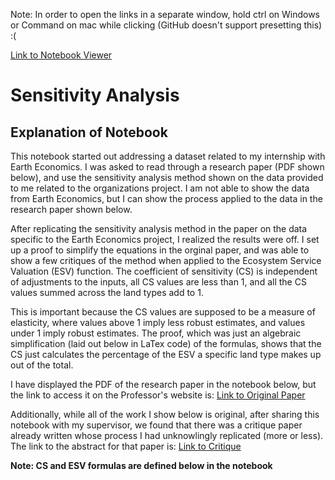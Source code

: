 Note: In order to open the links in a separate window, hold ctrl on Windows or Command on mac while clicking (GitHub doesn't support presetting this) :(

<a href = "http://nbviewer.jupyter.org/github/aboomer07/ESV_Proof/blob/master/ESV_Proof.ipynb?flush_cache=True" target="blank">Link to Notebook Viewer</a>

# Sensitivity Analysis

## Explanation of Notebook

This notebook started out addressing a dataset related to my internship with Earth Economics. I was asked to read through a research paper (PDF shown below), and use the sensitivity analysis method shown on the data provided to me related to the organizations project. I am not able to show the data from Earth Economics, but I can show the process applied to the data in the research paper shown below. 

After replicating the sensitivity analysis method in the paper on the data specific to the Earth Economics project, I realized the results were off. I set up a proof to simplify the equations in the orginal paper, and was able to show a few critiques of the method when applied to the Ecosystem Service Valuation (ESV) function. The coefficient of sensitivity (CS) is independent of adjustments to the inputs, all CS values are less than 1, and all the CS values summed across the land types add to 1.

This is important because the CS values are supposed to be a measure of elasticity, where values above 1 imply less robust estimates, and values under 1 imply robust estimates. The proof, which was just an algebraic simplification (laid out below in LaTex code) of the formulas, shows that the CS just calculates the percentage of the ESV a specific land type makes up out of the total.

I have displayed the PDF of the research paper in the notebook below, but the link to access it on the Professor's website is: <a href = "https://agrilife.org/kreuter/files/2013/01/Change-in-ecosystem-service-values-in-SanAntonio-areaTexas_6.pdf" target = "_blank">Link to Original Paper</a>

Additionally, while all of the work I show below is original, after sharing this notebook with my supervisor, we found that there was a critique paper already written whose process I had unknowlingly replicated (more or less). The link to the abstract for that paper is: <a href = "https://www.sciencedirect.com/science/article/pii/S2212041616301668" target = "_blank">Link to Critique</a>

**Note: CS and ESV formulas are defined below in the notebook**
